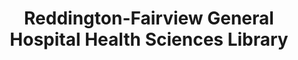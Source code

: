 ---
layout: repo
title: "Reddington-Fairview General Hospital Health Sciences Library"
id: 3318
permalink: repos/3318/
---